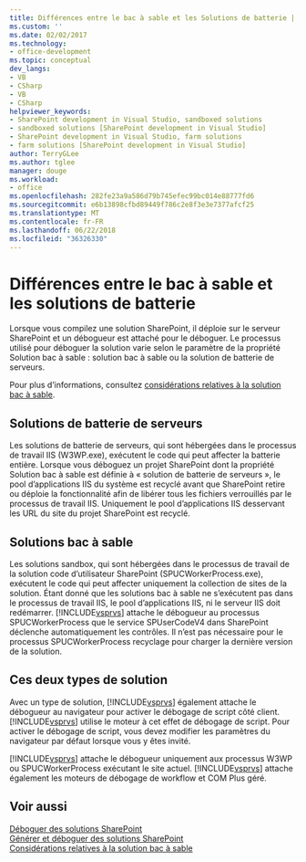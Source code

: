 ```yaml
---
title: Différences entre le bac à sable et les Solutions de batterie | Microsoft Docs
ms.custom: ''
ms.date: 02/02/2017
ms.technology:
- office-development
ms.topic: conceptual
dev_langs:
- VB
- CSharp
- VB
- CSharp
helpviewer_keywords:
- SharePoint development in Visual Studio, sandboxed solutions
- sandboxed solutions [SharePoint development in Visual Studio]
- SharePoint development in Visual Studio, farm solutions
- farm solutions [SharePoint development in Visual Studio]
author: TerryGLee
ms.author: tglee
manager: douge
ms.workload:
- office
ms.openlocfilehash: 282fe23a9a586d79b745efec99bc014e88777fd6
ms.sourcegitcommit: e6b13898cfbd89449f786c2e8f3e3e7377afcf25
ms.translationtype: MT
ms.contentlocale: fr-FR
ms.lasthandoff: 06/22/2018
ms.locfileid: "36326330"
---
```

# <a name="differences-between-sandboxed-and-farm-solutions"></a>Différences entre le bac à sable et les solutions de batterie
  Lorsque vous compilez une solution SharePoint, il déploie sur le serveur SharePoint et un débogueur est attaché pour le déboguer. Le processus utilisé pour déboguer la solution varie selon le paramètre de la propriété Solution bac à sable : solution bac à sable ou la solution de batterie de serveurs.  
  
 Pour plus d’informations, consultez [considérations relatives à la solution bac à sable](../sharepoint/sandboxed-solution-considerations.md).  
  
## <a name="farm-solutions"></a>Solutions de batterie de serveurs
 Les solutions de batterie de serveurs, qui sont hébergées dans le processus de travail IIS (W3WP.exe), exécutent le code qui peut affecter la batterie entière. Lorsque vous déboguez un projet SharePoint dont la propriété Solution bac à sable est définie à « solution de batterie de serveurs », le pool d’applications IIS du système est recyclé avant que SharePoint retire ou déploie la fonctionnalité afin de libérer tous les fichiers verrouillés par le processus de travail IIS. Uniquement le pool d’applications IIS desservant les URL du site du projet SharePoint est recyclé.  
  
## <a name="sandboxed-solutions"></a>Solutions bac à sable
 Les solutions sandbox, qui sont hébergées dans le processus de travail de la solution code d’utilisateur SharePoint (SPUCWorkerProcess.exe), exécutent le code qui peut affecter uniquement la collection de sites de la solution. Étant donné que les solutions bac à sable ne s’exécutent pas dans le processus de travail IIS, le pool d’applications IIS, ni le serveur IIS doit redémarrer. [!INCLUDE[vsprvs](../sharepoint/includes/vsprvs-md.md)] attache le débogueur au processus SPUCWorkerProcess que le service SPUserCodeV4 dans SharePoint déclenche automatiquement les contrôles. Il n’est pas nécessaire pour le processus SPUCWorkerProcess recyclage pour charger la dernière version de la solution.  
  
## <a name="either-type-of-solution"></a>Ces deux types de solution
 Avec un type de solution, [!INCLUDE[vsprvs](../sharepoint/includes/vsprvs-md.md)] également attache le débogueur au navigateur pour activer le débogage de script côté client. [!INCLUDE[vsprvs](../sharepoint/includes/vsprvs-md.md)] utilise le moteur à cet effet de débogage de script. Pour activer le débogage de script, vous devez modifier les paramètres du navigateur par défaut lorsque vous y êtes invité.  
  
 [!INCLUDE[vsprvs](../sharepoint/includes/vsprvs-md.md)] attache le débogueur uniquement aux processus W3WP ou SPUCWorkerProcess exécutant le site actuel. [!INCLUDE[vsprvs](../sharepoint/includes/vsprvs-md.md)] attache également les moteurs de débogage de workflow et COM Plus géré.  
  
## <a name="see-also"></a>Voir aussi
 [Déboguer des solutions SharePoint](../sharepoint/debugging-sharepoint-solutions.md)   
 [Générer et déboguer des solutions SharePoint](../sharepoint/building-and-debugging-sharepoint-solutions.md)   
 [Considérations relatives à la solution bac à sable](../sharepoint/sandboxed-solution-considerations.md)  
  
